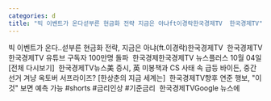 ```yaml
---
categories: d
title: "빅 이벤트가 온다섣부른 현금화 전략 지금은 아냐ft이경락한국경제TV  한국경제TV"
---
```

빅 이벤트가 온다..섣부른 현금화 전략, 지금은 아냐(ft.이경락)한국경제TV&nbsp;&nbsp;한국경제TV한국경제TV 유튜브 구독자 100만명 돌파&nbsp;&nbsp;한국경제한국경제TV 뉴스플러스 10월 04일 [전체 다시보기]&nbsp;&nbsp;한국경제TV뉴스美 증시, 英 미봉책과 CS 사태 속 급등 바이든, 중간선거 겨냥 옥토버 서프라이즈? [한상춘의 지금 세계는]&nbsp;&nbsp;한국경제TV향후 연준 행보, "이것" 보면 예측 가능 #shorts #금리인상 #기준금리&nbsp;&nbsp;한국경제TVGoogle 뉴스에